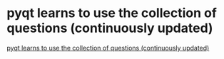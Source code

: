 # pyqt learns to use the collection of questions (continuously updated)
[pyqt learns to use the collection of questions (continuously updated)](https://aiwithcloud.com/2022/09/15/pyqt_learns_to_use_the_collection_of_questions_continuously_updated/)
